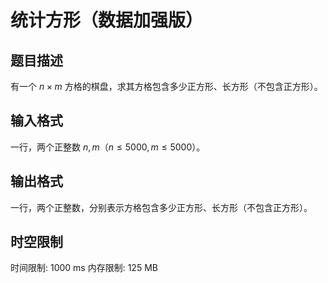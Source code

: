 # 统计方形（数据加强版）

## 题目描述

有一个 $n \times m$ 方格的棋盘，求其方格包含多少正方形、长方形（不包含正方形）。

## 输入格式

一行，两个正整数 $n,m$（$n \leq 5000,m \leq 5000$）。


## 输出格式

一行，两个正整数，分别表示方格包含多少正方形、长方形（不包含正方形）。

## 时空限制

时间限制: 1000 ms
内存限制: 125 MB
